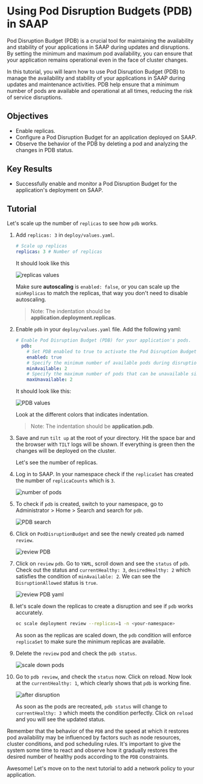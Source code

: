 # Using Pod Disruption Budgets (PDB) in SAAP

Pod Disruption Budget (PDB) is a crucial tool for maintaining the availability and stability of your applications in SAAP during updates and disruptions. By setting the minimum and maximum pod availability, you can ensure that your application remains operational even in the face of cluster changes.

In this tutorial, you will learn how to use Pod Disruption Budget (PDB) to manage the availability and stability of your applications in SAAP during updates and maintenance activities. PDB help ensure that a minimum number of pods are available and operational at all times, reducing the risk of service disruptions.

## Objectives

- Enable replicas.
- Configure a Pod Disruption Budget for an application deployed on SAAP.
- Observe the behavior of the PDB by deleting a pod and analyzing the changes in PDB status.

## Key Results

- Successfully enable and monitor a Pod Disruption Budget for the application's deployment on SAAP.

## Tutorial

Let's scale up the number of `replicas` to see how `pdb` works.

1. Add `replicas: 3` in `deploy/values.yaml`.

    ```yaml
    # Scale up replicas
    replicas: 3 # Number of replicas
    ```

    It should look like this

    ![replicas values](images/replicas-values.png)

    Make sure **autoscaling** is `enabled: false`, or you can scale up the `minReplicas` to match the replicas, that way you don't need to disable autoscaling.

    > Note: The indentation should be **application.deployment.replicas**.

1. Enable `pdb` in your `deploy/values.yaml` file. Add the following yaml:

    ```yaml
    # Enable Pod Disruption Budget (PDB) for your application's pods.
      pdb:
        # Set PDB enabled to true to activate the Pod Disruption Budget.
        enabled: true
        # Specify the minimum number of available pods during disruptions. In this case, ensure at least 1 pod is available at all times.
        minAvailable: 2
        # Specify the maximum number of pods that can be unavailable simultaneously during disruptions
        maxUnavailable: 2
    ```

    It should look like this:

    ![PDB values](images/pdb-values.png)

    Look at the different colors that indicates indentation.

    > Note: The indentation should be **application.pdb**.

1. Save and run `tilt up` at the root of your directory. Hit the space bar and the browser with `TILT` logs will be shown. If everything is green then the changes will be deployed on the cluster.

    Let's see the number of replicas.

1. Log in to SAAP. In your namespace check if the `replicaSet` has created the number of `replicaCounts` which is `3`.

    ![number of pods](images/number-of-pods.png)

1. To check if `pdb` is created, switch to your namespace, go to Administrator > Home > Search and search for `pdb`.

    ![PDB search](images/search-pdb.png)

1. Click on `PodDisruptionBudget` and see the newly created `pdb` named `review`.

    ![review PDB](images/review-pdb.png)

1. Click on `review` `pdb`. Go to `YAML`, scroll down and see the `status` of `pdb`. Check out the status and `currentHealthy: 3`, `desiredHealthy: 2` which satisfies the condition of `minAvailable: 2`. We can see the `DisruptionAllowed` status is `true`.

    ![review PDB yaml](images/review-pdb-yaml.png)

1. let's scale down the replicas to create a disruption and see if `pdb` works accurately.

    ```sh
    oc scale deployment review --replicas=1 -n <your-namespace>
    ```

    As soon as the replicas are scaled down, the `pdb` condition will enforce `replicaSet` to make sure the minimum replicas are available.

1. Delete the `review` pod and check the `pdb status`.

    ![scale down pods](images/scale-down.png)

1. Go to `pdb review`, and check the `status` now. Click on reload. Now look at the `currentHealthy: 1`, which clearly shows that `pdb` is working fine.

    ![after disruption](images/after-disruption.png)

    As soon as the pods are recreated, `pdb status` will change to `currentHealthy: 3` which meets the condition perfectly. Click on `reload` and you will see the updated status.

Remember that the behavior of the `PDB` and the speed at which it restores pod availability may be influenced by factors such as node resources, cluster conditions, and pod scheduling rules. It's important to give the system some time to react and observe how it gradually restores the desired number of healthy pods according to the `PDB` constraints.

Awesome! Let's move on to the next tutorial to add a network policy to your application.
